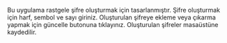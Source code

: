 Bu uygulama rastgele şifre oluşturmak için tasarlanmıştır.
Şifre oluşturmak için harf, sembol ve sayı giriniz.
Oluşturulan şifreye ekleme veya çıkarma yapmak için güncelle butonuna tıklayınız.
Oluşturulan şifreler masaüstüne kaydedilir.
